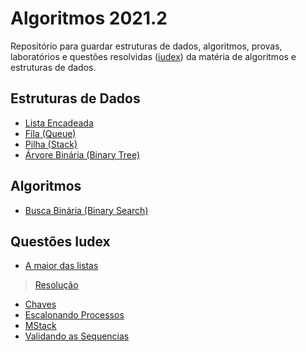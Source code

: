 # Algoritmos 2021.2

Repositório para guardar estruturas de dados, algoritmos, provas, laboratórios e questões resolvidas ([iudex](https://iudex.io/)) da matéria de algoritmos e estruturas de dados.

## Estruturas de Dados

- [Lista Encadeada](https://github.com/isaquetdiniz/algoritmos-2021-2/blob/main/data-structures/list.py)
- [Fila (Queue)](https://github.com/isaquetdiniz/algoritmos-2021-2/blob/main/data-structures/queue.py)
- [Pilha (Stack)](https://github.com/isaquetdiniz/algoritmos-2021-2/blob/main/data-structures/stack.py)
- [Árvore Binária (Binary Tree)](https://github.com/isaquetdiniz/algoritmos-2021-2/blob/main/data-structures/binary-tree.py)

## Algoritmos

- [Busca Binária (Binary Search)](https://github.com/isaquetdiniz/algoritmos-2021-2/blob/main/algorithms/binary-search.py)


## Questões Iudex

- [A maior das listas](https://iudex.io/problem/5bfc3c7c5cd44b0001fdc178/statement)
> [Resolução](https://github.com/isaquetdiniz/algoritmos-2021-2/tree/main/iudex/second_try/week_0/a_maior_das_listas)
- [Chaves](https://iudex.io/problem/5b886db33f792000014ace8d/statement)
- [Escalonando Processos](https://iudex.io/problem/6203eef93f99be0001bce12f/statement)
- [MStack](https://iudex.io/problem/6204313d3f99be0001bce176/statement)
- [Validando as Sequencias](https://iudex.io/problem/6216bb193f99be0001bce79a/statement)